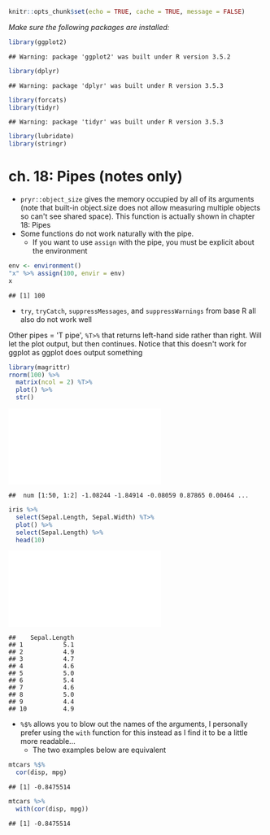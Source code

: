 

```r
knitr::opts_chunk$set(echo = TRUE, cache = TRUE, message = FALSE)
```

*Make sure the following packages are installed:*  

```r
library(ggplot2)
```

```
## Warning: package 'ggplot2' was built under R version 3.5.2
```

```r
library(dplyr)
```

```
## Warning: package 'dplyr' was built under R version 3.5.3
```

```r
library(forcats)
library(tidyr)
```

```
## Warning: package 'tidyr' was built under R version 3.5.3
```

```r
library(lubridate)
library(stringr)
```


# ch. 18: Pipes (notes only)

* `pryr::object_size` gives the memory occupied by all of its arguments (note that built-in object.size does not allow measuring multiple objects so can't see shared space). This function is actually shown in chapter 18: Pipes
* Some functions do not work naturally with the pipe.
    + If you want to use `assign` with the pipe, you must be explicit about the environment


```r
env <- environment()
"x" %>% assign(100, envir = env)
x
```

```
## [1] 100
```

* `try`, `tryCatch`, `suppressMessages`, and `suppressWarnings` from base R all also do not work well

Other pipes = 'T pipe', `%T>%` that returns left-hand side rather than right.  Will let the plot output, but then continues.  Notice that this doesn't work for ggplot as ggplot does output something


```r
library(magrittr)
rnorm(100) %>%
  matrix(ncol = 2) %T>%
  plot() %>% 
  str()
```

![](18-pipes_files/figure-latex/unnamed-chunk-3-1.pdf)<!-- --> 

```
##  num [1:50, 1:2] -1.08244 -1.84914 -0.08059 0.87865 0.00464 ...
```

```r
iris %>% 
  select(Sepal.Length, Sepal.Width) %T>%  
  plot() %>% 
  select(Sepal.Length) %>% 
  head(10)
```

![](18-pipes_files/figure-latex/unnamed-chunk-3-2.pdf)<!-- --> 

```
##    Sepal.Length
## 1           5.1
## 2           4.9
## 3           4.7
## 4           4.6
## 5           5.0
## 6           5.4
## 7           4.6
## 8           5.0
## 9           4.4
## 10          4.9
```

* `%$%` allows you to blow out the names of the arguments, I personally prefer using the `with` function for this instead as I find it to be a little more readable...
  + The two examples below are equivalent

```r
mtcars %$%
  cor(disp, mpg)
```

```
## [1] -0.8475514
```

```r
mtcars %>%
  with(cor(disp, mpg))
```

```
## [1] -0.8475514
```

